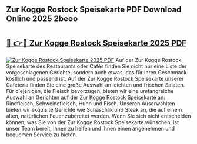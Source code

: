 ## Zur Kogge Rostock Speisekarte PDF Download Online 2025 2beoo

# <h2><a href="http://gcdfxb.nevu.top/?p=Zur+Kogge+Rostock+Speisekarte">🔗 👉🔴 Zur Kogge Rostock Speisekarte 2025 PDF</a></h2>

[![Zur Kogge Rostock Speisekarte 2025 PDF](https://i.imgur.com/dBaPXMq.png)](http://gcdfxb.nevu.top/?p=Zur+Kogge+Rostock+Speisekarte)
Auf der Zur Kogge Rostock Speisekarte des Restaurants oder Cafés finden Sie nicht nur eine Liste der vorgeschlagenen Gerichte, sondern auch etwas, das für Ihren Geschmack köstlich und passend ist. Auf der Zur Kogge Rostock Speisekarte unserer Cafeteria finden Sie eine große Auswahl an leichten und frischen Salaten. Für diejenigen, die Fleisch bevorzugen, bieten wir eine umfangreiche Auswahl an Gerichten auf der Zur Kogge Rostock Speisekarte an: Rindfleisch, Schweinefleisch, Huhn und Fisch. Unseren Auserwählten bieten wir exquisite Gerichte wie Schaschlik und Steak an, die auf einem alten, natürlichen Feuer zubereitet werden. Wenn Sie sich nicht entscheiden können, was Sie von der Zur Kogge Rostock Speisekarte wünschen, ist unser Team bereit, Ihnen zu helfen und Ihnen einen angenehmen und bequemen Service zu bieten.
